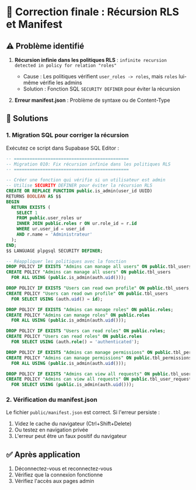 # 🔧 Correction finale : Récursion RLS et Manifest

## ⚠️ Problème identifié

1. **Récursion infinie dans les politiques RLS** : `infinite recursion detected in policy for relation "roles"`
   - Cause : Les politiques vérifient `user_roles -> roles`, mais `roles` lui-même vérifie les admins
   - Solution : Fonction SQL `SECURITY DEFINER` pour éviter la récursion

2. **Erreur manifest.json** : Problème de syntaxe ou de Content-Type

## 🔧 Solutions

### 1. Migration SQL pour corriger la récursion

Exécutez ce script dans Supabase SQL Editor :

```sql
-- ============================================
-- Migration 010: Fix récursion infinie dans les politiques RLS
-- ============================================

-- Créer une fonction qui vérifie si un utilisateur est admin
-- Utilise SECURITY DEFINER pour éviter la récursion RLS
CREATE OR REPLACE FUNCTION public.is_admin(user_id UUID)
RETURNS BOOLEAN AS $$
BEGIN
  RETURN EXISTS (
    SELECT 1 
    FROM public.user_roles ur
    INNER JOIN public.roles r ON ur.role_id = r.id
    WHERE ur.user_id = user_id 
    AND r.name = 'Administrateur'
  );
END;
$$ LANGUAGE plpgsql SECURITY DEFINER;

-- Réappliquer les politiques avec la fonction
DROP POLICY IF EXISTS "Admins can manage all users" ON public.tbl_users;
CREATE POLICY "Admins can manage all users" ON public.tbl_users
  FOR ALL USING (public.is_admin(auth.uid()));

DROP POLICY IF EXISTS "Users can read own profile" ON public.tbl_users;
CREATE POLICY "Users can read own profile" ON public.tbl_users
  FOR SELECT USING (auth.uid() = id);

DROP POLICY IF EXISTS "Admins can manage roles" ON public.roles;
CREATE POLICY "Admins can manage roles" ON public.roles
  FOR ALL USING (public.is_admin(auth.uid()));

DROP POLICY IF EXISTS "Users can read roles" ON public.roles;
CREATE POLICY "Users can read roles" ON public.roles
  FOR SELECT USING (auth.role() = 'authenticated');

DROP POLICY IF EXISTS "Admins can manage permissions" ON public.tbl_permissions;
CREATE POLICY "Admins can manage permissions" ON public.tbl_permissions
  FOR ALL USING (public.is_admin(auth.uid()));

DROP POLICY IF EXISTS "Admins can view all requests" ON public.tbl_user_requests;
CREATE POLICY "Admins can view all requests" ON public.tbl_user_requests
  FOR SELECT USING (public.is_admin(auth.uid()));
```

### 2. Vérification du manifest.json

Le fichier `public/manifest.json` est correct. Si l'erreur persiste :

1. Videz le cache du navigateur (Ctrl+Shift+Delete)
2. Ou testez en navigation privée
3. L'erreur peut être un faux positif du navigateur

## ✅ Après application

1. Déconnectez-vous et reconnectez-vous
2. Vérifiez que la connexion fonctionne
3. Vérifiez l'accès aux pages admin

